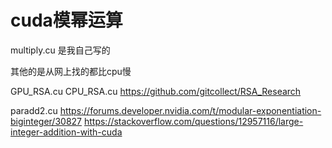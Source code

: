 # cuda模幂运算

multiply.cu 是我自己写的

其他的是从网上找的都比cpu慢

GPU_RSA.cu CPU_RSA.cu
https://github.com/gitcollect/RSA_Research

paradd2.cu 
https://forums.developer.nvidia.com/t/modular-exponentiation-biginteger/30827
https://stackoverflow.com/questions/12957116/large-integer-addition-with-cuda